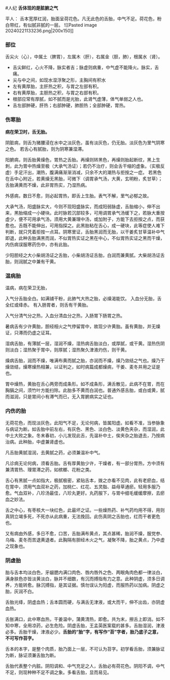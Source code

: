 #人纪
**舌体现的是脏腑之气**

平人： 舌本宽厚红润，胎面呈荷花色。凡无此色的舌胎，中气不足。荷花色，粉白带红，有似腻非腻的一层。
![[Pasted image 20240221133236.png|200x150]]


### 部位



舌尖火（心），中属土（脾胃），左属木（肝），右属金（胆，肺），根属水（肾）。

- 舌尖鲜红，心火不降，脉实者吉；脉虚则病重，中气虚不能降火。脉实，舌痛。
- 尖与中之间，如现水湿浮聚之形，主胸间有积水
- 左有黄厚胎，主肝热之积，与胃之左部有积。
- 右有黄厚胎，主胆热之积，与胃之右部有积。
- 根部应常有厚腻，如不腻而是光胎，此肾气虚薄，体气单弱之人也。
- 舌左部肿硬，肝热；右部肿硬，肺胆热；全部肿硬，胃热。


### 伤寒胎

**病在荣卫时，舌无胎。**

阴脏病，则舌为猪腰浸在水中之淡灰色，虽有淡灰色，仍无胎。淡灰色为里气阴寒之色。
若舌心有腻胎，则为阴寒兼湿滞。

阳腑病，则舌胎黄燥色，胃热之舌胎。再燥则转黑色，再燥则胎起断纹，黑上生刺，此为胃中热燥至极（大承气汤证）；若仍不治疗，则会舌干缩的虚象。（实极反虚）手足汗出，潮热，腹满痛渐渐消减，只余不大的潮热与拒按之一症。
若黑色在舌中心附近，若黄燥无黑胎，可微下（调胃承气汤，大黄，玄明粉，炙甘草）；
舌胎满黄而不燥，此非胃热实，乃湿热病。

外感病，数日不愈，则必起胃热，即舌上生胎。表气不解，里气必郁之故。



大承气汤，阳盛脉实大，今则不现阳盛脉实，而成阳弱脉虚，舌胎缩小，伸不出来，黑胎缩成一小硬块。此时脉若沉部较多，可用调胃承气汤缓下之，若脉大重按虚少，便不可用承气汤，须用大黄兼理中汤，或加附子，方能下去拒按之点，而获愈也。舌既不能伸出，可用指探之。此黑胎粘在舌心，成一硬块，此等症使人难下判断，就只凭着拒按一点耳。阴寒里证，舌胎黑润而无胎，以干姜炙甘草温补中气即退，此种舌胎满黑而润，不似胃热实证之黑在中心，不似胃热实证之黑而干燥，内伤病误服寒药伤中，亦有此胎。

少阳胆经之大小柴胡汤证之舌胎，小柴胡汤证舌胎，白润而兼黄腻。大柴胡汤证舌胎，则润腻之中兼有干黄。


### 温病胎

温病，病在荣卫无胎，

入气分舌胎全白。如满铺干粉，此肺气大热之胎，必燥渴能饮。
入血分无胎，舌全红或绛赤。
有入肠胃者，则舌有干黄胎。

入气分清气分之热，入血分清血分之热，入肠胃下肠胃之热。

暑病舌有少许黄胎，胆经相火之气停留胃中，故现少许黄胎。虽有黄胎，并无燥证，只滞而仍虚之证耳。

湿病舌胎，有薄腻一层，湿润不燥，湿热病舌胎淡白，或厚腻，或干黄。湿热伤阴则淡白；湿热聚于胃中，则厚腻；湿热聚久津液灼伤，则干黄。

燥病舌胎，润而不燥，唯满布黄而腻之胎，亦润而不燥，燥乃敛结之气也。燥乃干燥敛结，燥寒燥热相兼，以证判之，如时病篇成都燥病，干姜、麦冬并用之证是也。

胃中燥热，黄胎在舌心两旁而成条形。如不成条形，满舌散见，此病不在胃，而在胸膈之间，须竹叶方能扫除。此胎多不黄而白润也。普通外感舌胎，或白或黄，腻而滋润，只是胃间小有滞气而已，无入胃腑病实之证也。


### 内伤的胎


无荷花色，而现淡灰色，此阳气不足，无论何病，皆属阳虚。如看不准，当参脉象与病证为断。如舌胎中前左右，有灰色、黑色、淡白色、淡黄色夹杂，而湿润，此中土大败之象。冬末春初，小儿发现此舌，先温补中土，俟夹杂之胎退去，乃按病治病。此种胎，中虚兼肾虚也。

凡舌胎黄腻湿润，去黄腻之药，必须兼温补中气。

凡诊病无论何病，须看舌胎。舌有厚黄胎少许，干燥者，有一部分胃热，方中须有兼清胃热、理胃滞之药，如槟榔、花粉之类。

舌心有黑腻一点如指大，极腻极密，紧贴舌本，拨之亦看不见肉，此有老瘀血，结在胃中，须用气血双补之药，加桃仁、红花、五灵脂、益母草通瘀。轻用多服乃愈。气血双补，八珍汤最佳，八珍丸更好。丸药服下，与胃中细毛缓缓摩擦，去瘀血之妙法。

舌之中心，有枣核大一块红色，此最坏之证。一些燥热药、补气药均用不得，用则真阴立竭多死，不死亦从此病重，无法挽回。此伤真阴之舌胎也，红而干者更危也。

又有病由外感，多日不愈，口苦，舌胎满布黄点，其点甚稀，胎润不燥，服党参、乌梅、麦冬而苦退黄退者。此胸隔有胆经木火之气，凝聚不降，胎之黄点，乃中虚之现象也。



### 阴虚胎








胎与舌本均淡白色，牙龈腮内满口肉色、唇内唇外之色、两眼角肉色都一律淡白，满身肤色亦皆淡黄淡白，脉并不细数，有沉而搏指有力之意。此种阴虚，须多日调养，方能转愈。脉沉搏指，是其证据。慎勿误认为阳虚，而服热药以加病。阴虚之胎，灰润不白。

舌胎光绛，阴虚血热；舌本圆而硬，与满舌无津液，或大而干，伸不出齿，亦阴虚血热。

舌胀满口，此中寒血热，干姜温中，蒲黄清热，即愈。共为末，擦舌上即消。如不知中寒，全用凉药，必生危险。阴虚舌胎，王孟英医案载的甚多。舌胎湿润，津液必多。舌胎干燥，津液必少。**舌胎的“胎”字，有写作“苔”字者，胎乃底子之意，不可写作苔字。**

舌本的本字，是整个肉质，胎乃面上一层，不可认为苔字。初学看舌胎，须兼脉证为断，脉证须兼舌胎为断。

舌胎代表整个内脏。阴阳调和、中气充足之人，舌胎必有荷花色。阴阳不调，中气不足，则现种种不足不调之象。多看舌胎，显而易见。






















